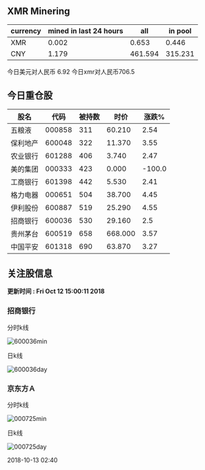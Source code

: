 ## XMR Minering

|currency|mined in last 24 hours|all|in pool|
|---|---|---|---|
|XMR|0.002|0.653|0.446|
|CNY|1.179|461.594|315.231|

今日美元对人民币 6.92	今日xmr对人民币706.5


## 今日重仓股 

|股名|代码|被持数|时价|涨跌%|
|---|---|---|---|---|
|五粮液|000858|311|60.210|2.54|
|保利地产|600048|322|11.370|3.55|
|农业银行|601288|406|3.740|2.47|
|美的集团|000333|423|0.000|-100.0|
|工商银行|601398|442|5.530|2.41|
|格力电器|000651|504|38.700|4.45|
|伊利股份|600887|519|25.290|4.55|
|招商银行|600036|530|29.160|2.5|
|贵州茅台|600519|658|668.000|3.57|
|中国平安|601318|690|63.870|3.27|

## 关注股信息
**更新时间 : Fri Oct 12 15:00:11 2018**
### 招商银行 
分时k线

![600036min](http://image.sinajs.cn/newchart/min/n/sh600036.gif)

日k线

![600036day](http://image.sinajs.cn/newchart/daily/n/sh600036.gif)

### 京东方Ａ 
分时k线

![000725min](http://image.sinajs.cn/newchart/min/n/sz000725.gif)

日k线

![000725day](http://image.sinajs.cn/newchart/daily/n/sz000725.gif)

2018-10-13 02:40
